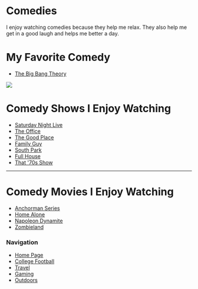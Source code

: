# Comedies
I enjoy watching comedies because they help me relax. They also help me get in a good laugh and helps me better a day.
# My Favorite Comedy 
- [The Big Bang Theory](https://en.wikipedia.org/wiki/The_Big_Bang_Theory)

![](https://images-na.ssl-images-amazon.com/images/I/71t2uF6PnqL._SX425_.jpg)

# Comedy Shows I Enjoy Watching
- [Saturday Night Live](https://www.nbc.com/saturday-night-live)
- [The Office](https://www.nbc.com/the-office)
- [The Good Place](https://www.nbc.com/the-good-place)
- [Family Guy](https://en.wikipedia.org/wiki/Family_Guy)
- [South Park](https://en.wikipedia.org/wiki/South_Park)
- [Full House](https://en.wikipedia.org/wiki/Full_House)
- [That '70s Show](https://en.wikipedia.org/wiki/That_%2770s_Show)

---
# Comedy Movies I Enjoy Watching
- [Anchorman Series](https://en.wikipedia.org/wiki/Anchorman:_The_Legend_of_Ron_Burgundy)
- [Home Alone](https://en.wikipedia.org/wiki/Home_Alone)
- [Napoleon Dynamite](https://en.wikipedia.org/wiki/Napoleon_Dynamite)
- [Zombieland](https://en.wikipedia.org/wiki/Zombieland)

### Navigation
- [Home Page](https://github.com/NoahKirsch20/FinalProject/tree/master)
- [College Football](https://github.com/NoahKirsch20/FinalProject/blob/master/Football.md)
- [Travel](https://github.com/NoahKirsch20/FinalProject/blob/master/States.md)
- [Gaming](https://github.com/NoahKirsch20/FinalProject/blob/master/Gaming.md)
- [Outdoors](https://github.com/NoahKirsch20/FinalProject/blob/master/Outdoors.md)
